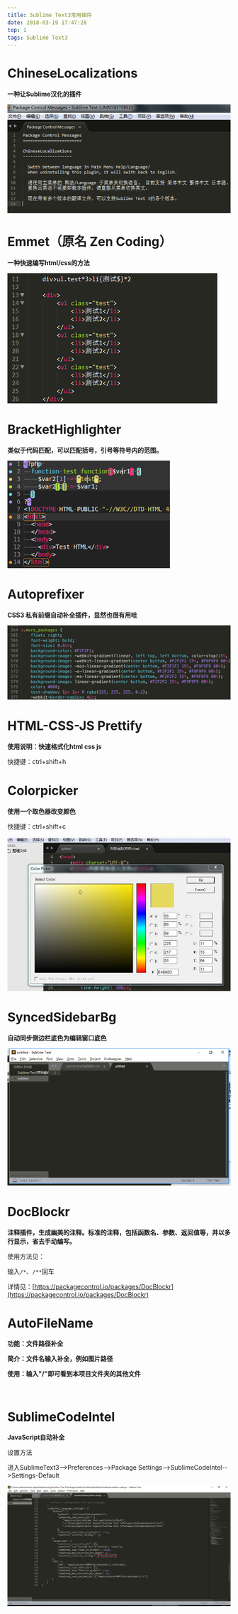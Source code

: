 ```yaml
---
title: Sublime Text3常用插件
date: 2018-03-19 17:47:28
top: 1
tags: Sublime Text3
---
```

# ChineseLocalizations
**一种让Sublime汉化的插件**

![](https://github.com/No-Sky/storage/raw/master/images/SublimeText/ChineseLocalizations.png)

<!--more-->
# Emmet（原名 Zen Coding）
**一种快速编写html/css的方法**

![](https://github.com/No-Sky/storage/raw/master/images/SublimeText/Emmet.png)

# BracketHighlighter
**类似于代码匹配，可以匹配括号，引号等符号内的范围。**

![](https://github.com/No-Sky/storage/raw/master/images/SublimeText/BracketHighlighter.png)

# Autoprefixer
**CSS3 私有前缀自动补全插件，显然也很有用哇**

![](https://github.com/No-Sky/storage/raw/master/images/SublimeText/Autoprefixer.png)

# HTML-CSS-JS Prettify
**使用说明：快速格式化html css js**

快捷键：ctrl+shift+h

# Colorpicker
**使用一个取色器改变颜色**

快捷键：ctrl+shift+c

![](https://github.com/No-Sky/storage/raw/master/images/SublimeText/Colorpicker.png)

# SyncedSidebarBg
**自动同步侧边栏底色为编辑窗口底色**

![](https://github.com/No-Sky/storage/raw/master/images/SublimeText/SyncedSidebarBg.png)

# Doc​Blockr
**注释插件，生成幽美的注释。标准的注释，包括函数名、参数、返回值等，并以多行显示，省去手动编写。**

使用方法见：

输入`/*`、`/**`回车

详情见：[https://packagecontrol.io/packages/DocBlockr](https://packagecontrol.io/packages/DocBlockr)

# AutoFileName
   **功能：文件路径补全**

   **简介：文件名输入补全，例如图片路径**

   **使用：输入"/"即可看到本项目文件夹的其他文件**

   ![]()

# SublimeCodeIntel
**JavaScript自动补全**

设置方法

进入SublimeText3-->Preferences-->Package Settings-->SublimeCodeIntel-->Settings-Default

![](https://github.com/No-Sky/storage/raw/master/images/SublimeText/SublimeCodeIntel.png)
